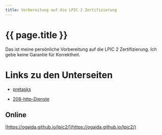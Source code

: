 ```yaml
---
title: Vorbereitung auf die LPIC 2 Zertifizierung
---
```


# {{ page.title }}
 

Das ist meine persönliche Vorbereitung auf die LPIC 2 Zertifizierung. Ich gebe keine Garantie für Korrektheit.

# Links zu den Unterseiten

- [pretasks](./pretasks.html)

- [208-http-Dienste](./208-http-Dienste.html)


## Online

[https://ogaida.github.io/lpic2/](https://ogaida.github.io/lpic2/)
